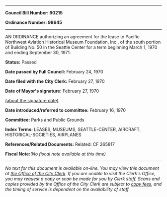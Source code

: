 

********

**Council Bill Number: 90215**
   
**Ordinance Number: 98645**
********

 AN ORDINANCE authorizing an agreement for the lease to Pacific Northwest Aviation Historical Museum Foundation, Inc., of the south portion of Building No. 50 in the Seattle Center for a term beginning March 1, 1970 and ending September 30, 1971.

**Status:** Passed
   
**Date passed by Full Council:** February 24, 1970
   
**Date filed with the City Clerk:** February 27, 1970
   
**Date of Mayor's signature:** February 27, 1970
   
[(about the signature date)](/~public/approvaldate.htm)
   
   
   
**Date introduced/referred to committee:** February 16, 1970
   
**Committee:** Parks and Public Grounds
   
   
**Index Terms:** LEASES, MUSEUMS, SEATTLE-CENTER, AIRCRAFT, HISTORICAL-SOCIETIES, AIRPLANES

**References/Related Documents:** Related: CF 265817

**Fiscal Note:**_(No fiscal note available at this time)_
********

_No text for this document is available on-line. You may view this document at [the Office of the City Clerk](http://www.seattle.gov/leg/clerk/contactUs.htm). If you are unable to visit the Clerk's Office, you may request a copy or scan be made for you by Clerk staff. Scans and copies provided by the Office of the City Clerk are subject to [copy fees](http://clerk.seattle.gov/~public/clerkfees.htm), and the timing of service is dependent on the availability of staff._

